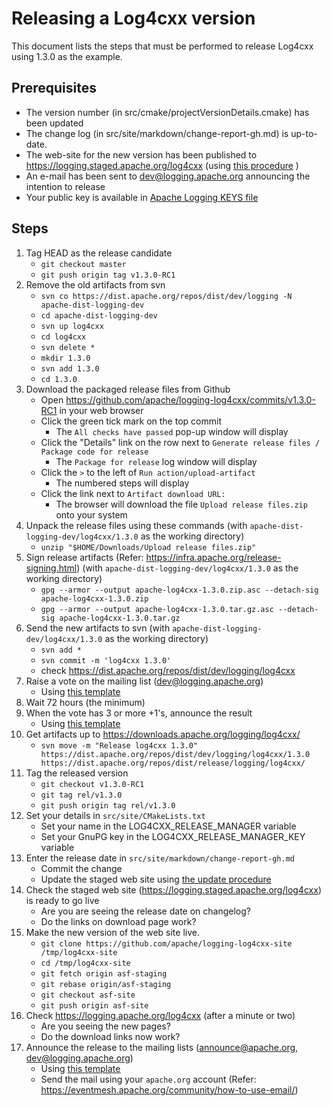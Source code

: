 Releasing a Log4cxx version
===================

This document lists the steps that must be performed to release Log4cxx
using 1.3.0 as the example.

Prerequisites
----------

* The version number (in src/cmake/projectVersionDetails.cmake) has been updated
* The change log (in src/site/markdown/change-report-gh.md) is up-to-date.
* The web-site for the new version has been published to https://logging.staged.apache.org/log4cxx (using [this procedure](staging.md) )
* An e-mail has been sent to dev@logging.apache.org announcing the intention to release
* Your public key is available in [Apache Logging KEYS file](https://dist.apache.org/repos/dist/release/logging/KEYS)

Steps
-----

1. Tag HEAD as the release candidate
    - `git checkout master`
    - `git push origin tag v1.3.0-RC1`
1. Remove the old artifacts from svn
    - `svn co https://dist.apache.org/repos/dist/dev/logging -N apache-dist-logging-dev`
    - `cd apache-dist-logging-dev`
    - `svn up log4cxx`
    - `cd log4cxx`
    - `svn delete *`
    - `mkdir 1.3.0`
    - `svn add 1.3.0`
    - `cd 1.3.0`
1. Download the packaged release files from Github
    - Open https://github.com/apache/logging-log4cxx/commits/v1.3.0-RC1 in your web browser
    - Click the green tick mark on the top commit
        - The `All checks have passed` pop-up window will display
    - Click the "Details" link on the row next to `Generate release files / Package code for release`
        - The `Package for release` log window will display
    - Click the `>` to the left of `Run action/upload-artifact`
        - The numbered steps will display
    - Click the link next to `Artifact download URL:`
        - The browser will download the file `Upload release files.zip` onto your system
1. Unpack the release files using these commands (with `apache-dist-logging-dev/log4cxx/1.3.0` as the working directory)
    - `unzip "$HOME/Downloads/Upload release files.zip"`
1. Sign release artifacts (Refer: https://infra.apache.org/release-signing.html) (with `apache-dist-logging-dev/log4cxx/1.3.0` as the working directory)
    - `gpg --armor --output apache-log4cxx-1.3.0.zip.asc --detach-sig apache-log4cxx-1.3.0.zip`
    - `gpg --armor --output apache-log4cxx-1.3.0.tar.gz.asc --detach-sig apache-log4cxx-1.3.0.tar.gz`
1. Send the new artifacts to svn (with `apache-dist-logging-dev/log4cxx/1.3.0` as the working directory)
    - `svn add *`
    - `svn commit -m 'log4cxx 1.3.0'`
    - check https://dist.apache.org/repos/dist/dev/logging/log4cxx
1. Raise a vote on the mailing list (dev@logging.apache.org)
   - Using [this template](MailTemplate.txt)
1. Wait 72 hours (the minimum)
1. When the vote has 3 or more +1's, announce the result
   - Using [this template](MailTemplate.Result.txt)
1. Get artifacts up to https://downloads.apache.org/logging/log4cxx/
    - `svn move -m "Release log4cxx 1.3.0" https://dist.apache.org/repos/dist/dev/logging/log4cxx/1.3.0   https://dist.apache.org/repos/dist/release/logging/log4cxx/`
1. Tag the released version
    - `git checkout v1.3.0-RC1`
    - `git tag rel/v1.3.0`
    - `git push origin tag rel/v1.3.0`
1. Set your details in `src/site/CMakeLists.txt`
    - Set your name in the LOG4CXX_RELEASE_MANAGER variable
    - Set your GnuPG key in the LOG4CXX_RELEASE_MANAGER_KEY variable
1. Enter the release date in `src/site/markdown/change-report-gh.md`
    - Commit the change
    - Update the staged web site using [the update procedure](staging.md)
1. Check the staged web site (https://logging.staged.apache.org/log4cxx) is ready to go live
    - Are you are seeing the release date on changelog?
    - Do the links on download page work?
1. Make the new version of the web site live.
    - `git clone https://github.com/apache/logging-log4cxx-site /tmp/log4cxx-site`
    - `cd /tmp/log4cxx-site`
    - `git fetch origin asf-staging`
    - `git rebase origin/asf-staging`
    - `git checkout asf-site`
    - `git push origin asf-site`
1. Check https://logging.apache.org/log4cxx (after a minute or two)
    - Are you seeing the new pages?
    - Do the download links now work?
1. Announce the release to the mailing lists (announce@apache.org, dev@logging.apache.org)
   - Using [this template](MailTemplate.Announce.txt)
   - Send the mail using your `apache.org` account (Refer: https://eventmesh.apache.org/community/how-to-use-email/)

